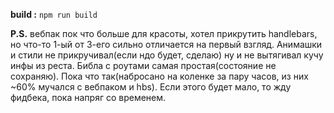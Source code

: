 **build :** `npm run build`

**P.S.** 
вебпак пок что больше для красоты, хотел прикрутить handlebars, но что-то 1-ый от 3-его сильно отличается на первый взгляд. Анимашки и стили не прикручивал(если ндо будет, сделаю) ну и не вытягивал кучу инфы из реста. Библа с роутами самая простая(состояние не сохраняю). Пока что так(набросано на коленке за пару часов, из них ~60% мучался с вебпаком и hbs). Если этого будет мало, то жду фидбека, пока напряг со временем.  